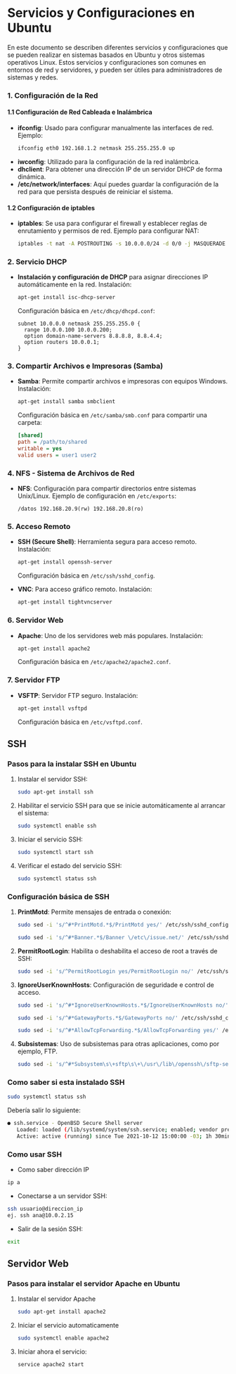 # Servicios y Configuraciones en Ubuntu 

En este documento se describen diferentes servicios y configuraciones que se pueden realizar en sistemas basados en Ubuntu y otros sistemas operativos Linux. Estos servicios y configuraciones son comunes en entornos de red y servidores, y pueden ser útiles para administradores de sistemas y redes.

### 1. Configuración de la Red
#### 1.1 Configuración de Red Cableada e Inalámbrica
- **ifconfig**: Usado para configurar manualmente las interfaces de red. Ejemplo:
  ```bash
  ifconfig eth0 192.168.1.2 netmask 255.255.255.0 up
  ```
- **iwconfig**: Utilizado para la configuración de la red inalámbrica.
- **dhclient**: Para obtener una dirección IP de un servidor DHCP de forma dinámica.
- **/etc/network/interfaces**: Aquí puedes guardar la configuración de la red para que persista después de reiniciar el sistema.

#### 1.2 Configuración de iptables
- **iptables**: Se usa para configurar el firewall y establecer reglas de enrutamiento y permisos de red.
  Ejemplo para configurar NAT:
  ```bash
  iptables -t nat -A POSTROUTING -s 10.0.0.0/24 -d 0/0 -j MASQUERADE
  ```

### 2. Servicio DHCP
- **Instalación y configuración de DHCP** para asignar direcciones IP automáticamente en la red.
  Instalación:
  ```bash
  apt-get install isc-dhcp-server
  ```
  Configuración básica en `/etc/dhcp/dhcpd.conf`:
  ```plaintext
  subnet 10.0.0.0 netmask 255.255.255.0 {
    range 10.0.0.100 10.0.0.200;
    option domain-name-servers 8.8.8.8, 8.8.4.4;
    option routers 10.0.0.1;
  }
  ```

### 3. Compartir Archivos e Impresoras (Samba)
- **Samba**: Permite compartir archivos e impresoras con equipos Windows.
  Instalación:
  ```bash
  apt-get install samba smbclient
  ```
  Configuración básica en `/etc/samba/smb.conf` para compartir una carpeta:
  ```ini
  [shared]
  path = /path/to/shared
  writable = yes
  valid users = user1 user2
  ```

### 4. NFS - Sistema de Archivos de Red
- **NFS**: Configuración para compartir directorios entre sistemas Unix/Linux.
  Ejemplo de configuración en `/etc/exports`:
  ```plaintext
  /datos 192.168.20.9(rw) 192.168.20.8(ro)
  ```

### 5. Acceso Remoto
- **SSH (Secure Shell)**: Herramienta segura para acceso remoto.
  Instalación:
  ```bash
  apt-get install openssh-server
  ```
  Configuración básica en `/etc/ssh/sshd_config`.

- **VNC**: Para acceso gráfico remoto.
  Instalación:
  ```bash
  apt-get install tightvncserver
  ```

### 6. Servidor Web
- **Apache**: Uno de los servidores web más populares.
  Instalación:
  ```bash
  apt-get install apache2
  ```
  Configuración básica en `/etc/apache2/apache2.conf`.

### 7. Servidor FTP
- **VSFTP**: Servidor FTP seguro.
  Instalación:
  ```bash
  apt-get install vsftpd
  ```
  Configuración básica en `/etc/vsftpd.conf`.

## SSH
### Pasos para la instalar SSH en Ubuntu
1. Instalar el servidor SSH:
    ```bash
    sudo apt-get install ssh
    ```
2. Habilitar el servicio SSH para que se inicie automáticamente al arrancar el sistema:
    ```bash
    sudo systemctl enable ssh
    ```
3. Iniciar el servicio SSH: 
    ```bash
    sudo systemctl start ssh
    ```
4. Verificar el estado del servicio SSH:
    ```bash
    sudo systemctl status ssh
    ```

### Configuración básica de SSH
1. **PrintMotd**: Permite mensajes de entrada o conexión:
    ```bash
    sudo sed -i 's/^#*PrintMotd.*$/PrintMotd yes/' /etc/ssh/sshd_config

    sudo sed -i 's/^#*Banner.*$/Banner \/etc\/issue.net/' /etc/ssh/sshd_config
    ```
2. **PermitRootLogin**: Habilita o deshabilita el acceso de root a través de SSH:
    ```bash
    sudo sed -i 's/^PermitRootLogin yes/PermitRootLogin no/' /etc/ssh/sshd_config
    ```

3. **IgnoreUserKnownHosts**: Configuración de seguridade e control de acceso.
    ```bash
    sudo sed -i 's/^#*IgnoreUserKnownHosts.*$/IgnoreUserKnownHosts no/' /etc/ssh/sshd_config

    sudo sed -i 's/^#*GatewayPorts.*$/GatewayPorts no/' /etc/ssh/sshd_config

    sudo sed -i 's/^#*AllowTcpForwarding.*$/AllowTcpForwarding yes/' /etc/ssh/sshd_config
    ```
4. **Subsistemas**: Uso de subsistemas para otras aplicaciones, como por ejemplo, FTP.
    ```bash
    sudo sed -i 's/^#*Subsystem\s\+sftp\s\+\/usr\/lib\/openssh\/sftp-server/Subsystem sftp \/usr\/lib\/openssh\/sftp-server/' /etc/ssh/sshd_config
    ```

### Como saber si esta instalado SSH
```bash
sudo systemctl status ssh
```
Debería salir lo siguiente:
  ```bash
  ● ssh.service - OpenBSD Secure Shell server
     Loaded: loaded (/lib/systemd/system/ssh.service; enabled; vendor preset: enabled)
     Active: active (running) since Tue 2021-10-12 15:00:00 -03; 1h 30min ago
  ```

### Como usar SSH
- Como saber dirección IP
```bash
ip a
```
- Conectarse a un servidor SSH:
```bash
ssh usuario@direccion_ip
ej. ssh ana@10.0.2.15
```

- Salir de la sesión SSH:
```bash
exit
```

## Servidor Web
### Pasos para instalar el servidor Apache en Ubuntu
1. Instalar el servidor Apache
   ```bash
   sudo apt-get install apache2
   ```
2. Iniciar el servicio automaticamente
   ```bash
   sudo systemctl enable apache2
   ```
3. Iniciar ahora el servicio:
   ```bash
   service apache2 start
   ```